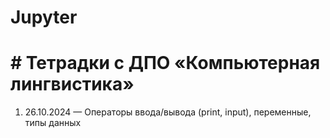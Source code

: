 # Jupyter
# # Тетрадки с ДПО «Компьютерная лингвистика» 
1. 26.10.2024 — Операторы ввода/вывода (print, input), переменные, типы данных
